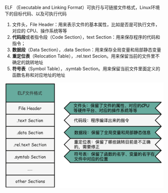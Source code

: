 
ELF （Executable and Linking Format）可执行与可链接文件格式，Linux环境下的目标代码、以及可执行代码

1. 文件头，File Header：用来表示文件的基本属性，比如是否是可执行文件，对应的 CPU、操作系统等等
2. **代码段**或者指令段（Code Section），text Section：用来保存程序的代码和指令；
3. **数据段**（Data Section），.data Section：用来保存全局变量和局部静态变量
4. **重定位表**（Relocation Table），.rel.text Secion。用来保留当前的文件里不确定的跳转地址
5. **符号表**（Symbol Table），.symtab Section。用来保留当前文件里面定义的函数名称和对应地址的地址

![image-20201004174943146](assets/image-20201004174943146.png)


